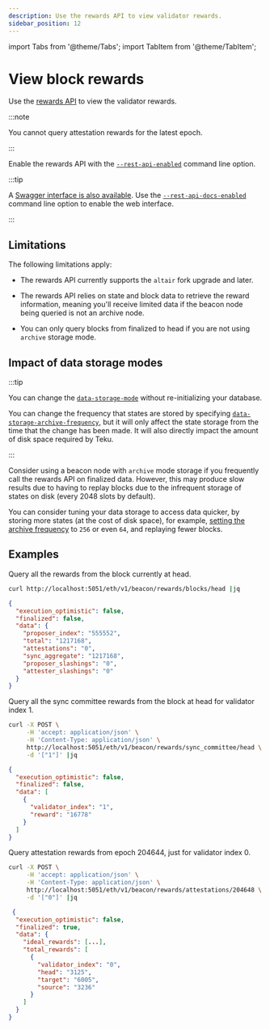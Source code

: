 ```yaml
---
description: Use the rewards API to view validator rewards.
sidebar_position: 12
---
```


import Tabs from '@theme/Tabs';
import TabItem from '@theme/TabItem';

# View block rewards

Use the [rewards API](https://consensys.github.io/teku/#tag/Rewards) to view the validator rewards.

:::note

You cannot query attestation rewards for the latest epoch.

:::

Enable the rewards API with the [`--rest-api-enabled`](../reference/cli/index.md#rest-api-enabled) command line option.

:::tip

A [Swagger interface is also available](../reference/rest.md#enable-the-rest-api-service).
Use the [`--rest-api-docs-enabled`](../reference/cli/index.md#rest-api-docs-enabled) command line option to enable the web interface.

:::

## Limitations

The following limitations apply:

- The rewards API currently supports the `altair` fork upgrade and later.

- The rewards API relies on state and block data to retrieve the reward information, meaning you'll receive limited data if the beacon node being queried is not an archive node.

- You can only query blocks from finalized to head if you are not using `archive` storage mode.

## Impact of data storage modes

:::tip

You can change the [`data-storage-mode`](../reference/cli/index.md#data-storage-mode) without re-initializing your database.

You can change the frequency that states are stored by specifying [`data-storage-archive-frequency`](../reference/cli/index.md#data-storage-archive-frequency),
but it will only affect the state storage from the time that the change has been made.
It will also directly impact the amount of disk space required by Teku.

:::

Consider using a beacon node with `archive` mode storage if you frequently call the rewards API on finalized data. 
However, this may produce slow results due to having to replay blocks due to the infrequent storage of states on disk (every 2048 slots by default).

You can consider tuning your data storage to access data quicker, by storing more states (at the cost of disk space), for example,
[setting the archive frequency](../reference/cli/index.md#data-storage-archive-frequency) to `256` or even `64`, and replaying fewer blocks.

## Examples

Query all the rewards from the block currently at head.

<Tabs>
  <TabItem value="Example" label="Example" default>

```bash
curl http://localhost:5051/eth/v1/beacon/rewards/blocks/head |jq
```

  </TabItem>
  <TabItem value="Result" label="Result" >

```json
{
  "execution_optimistic": false,
  "finalized": false,
  "data": {
    "proposer_index": "555552",
    "total": "1217168",
    "attestations": "0",
    "sync_aggregate": "1217168",
    "proposer_slashings": "0",
    "attester_slashings": "0"
  }
}
```

  </TabItem>
</Tabs>

Query all the sync committee rewards from the block at head for validator index 1.

<Tabs>
  <TabItem value="Example" label="Example" default>

```bash
curl -X POST \
     -H 'accept: application/json' \
     -H 'Content-Type: application/json' \
     http://localhost:5051/eth/v1/beacon/rewards/sync_committee/head \
     -d '["1"]' |jq
```

  </TabItem>
  <TabItem value="Result" label="Result" >

```json
{
  "execution_optimistic": false,
  "finalized": false,
  "data": [
    {
      "validator_index": "1",
      "reward": "16778"
    }
  ]
}
```

  </TabItem>
</Tabs>

Query attestation rewards from epoch 204644, just for validator index 0.

<Tabs>
  <TabItem value="Example" label="Example" default>

```bash
curl -X POST \
     -H 'accept: application/json' \
     -H 'Content-Type: application/json' \
     http://localhost:5051/eth/v1/beacon/rewards/attestations/204648 \
     -d '["0"]' |jq
```

  </TabItem>
  <TabItem value="Result" label="Result" >

```json
 {
  "execution_optimistic": false,
  "finalized": true,
  "data": {
    "ideal_rewards": [...],
    "total_rewards": [
      {
        "validator_index": "0",
        "head": "3125",
        "target": "6005",
        "source": "3236"
      }
    ]
  }
}
```

  </TabItem>
</Tabs>
